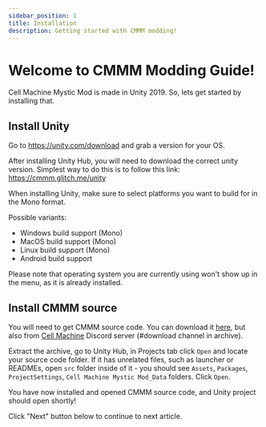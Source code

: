 ```yaml
---
sidebar_position: 1
title: Installation
description: Getting started with CMMM modding!
---
```


# Welcome to CMMM Modding Guide!

Cell Machine Mystic Mod is made in Unity 2019. So, lets get started by installing that.

## Install Unity

Go to https://unity.com/download and grab a version for your OS.

After installing Unity Hub, you will need to download the correct unity version. Simplest way to do this is to follow this link: https://cmmm.glitch.me/unity

When installing Unity, make sure to select platforms you want to build for in the Mono format.

Possible variants:
- Windows build support (Mono)
- MacOS build support (Mono)
- Linux build support (Mono)
- Android build support

Please note that operating system you are currently using won't show up in the menu, as it is already installed.

## Install CMMM source

You will need to get CMMM source code. You can download it [here]([https://cdn.discordapp.com/attachments/982864464179261501/1074987004942635008/Source.zip](https://github.com/jerbear2008/Cell-Machine-Mystic-Mod/archive/refs/heads/master.zip)), but also from [Cell Machine](https://discord.gg/cell-machine-791818283867045941) Discord server (#download channel in archive).

Extract the archive, go to Unity Hub, in Projects tab click `Open` and locate your source code folder. If it has unrelated files, such as launcher or READMEs, open `src` folder inside of it - you should see `Assets`, `Packages`, `ProjectSettings`, `Cell Machine Mystic Mod_Data` folders. Click `Open`.

You have now installed and opened CMMM source code, and Unity project should open shortly!

Click "Next" button below to continue to next article.
